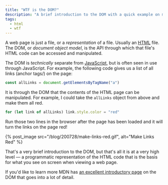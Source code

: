 ```yaml
---
title: "WTF is the DOM?"
description: "A brief introduction to the DOM with a quick example on manipulating it, and a link to digging in deeper."
tags:
  - html
  - wtf
---
```


A web page is just a file, or a _representation_ of a file. Usually an [HTML](/blog/wtf-is-html/) file. The DOM, or _document object model_, is the API through which that file's HTML code can be accessed and manipulated.

The DOM is _technically_ separate from [JavaScript](/blog/wtf-is-javascript/), but is often seen in use through JavaScript. For example, the following code gives us a list of all links (anchor tags/) on the page:

```js
const allLinks = document.getElementsByTagName("a")
```

It is through the DOM that the contents of the HTML page can be manipulated. For example, I could take the `allLinks` object from above and make them all red.

```js
for (let link of allLinks) link.style.color = "red"
```

Run those two lines in the browser after the page has been loaded and it will turn the links on the page red!

{% post_image src="/blog/200728/make-links-red.gif", alt="Make Links Red" %}

That's a very brief introduction to the DOM, but that's all it is at a very high level — a programmatic representation of the HTML code that is the basis for what you see on screen when viewing a web page.

If you'd like to learn more MDN has [an excellent introductory page](https://developer.mozilla.org/en-US/docs/Web/API/Document_Object_Model/Introduction) on the DOM that goes into a lot of detail.
